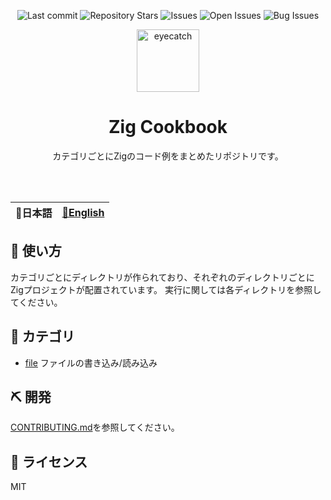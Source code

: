 <div align="center">

![Last commit](https://img.shields.io/github/last-commit/Comamoca/baserepo?style=flat-square)
![Repository Stars](https://img.shields.io/github/stars/Comamoca/baserepo?style=flat-square)
![Issues](https://img.shields.io/github/issues/Comamoca/baserepo?style=flat-square)
![Open Issues](https://img.shields.io/github/issues-raw/Comamoca/baserepo?style=flat-square)
![Bug Issues](https://img.shields.io/github/issues/Comamoca/baserepo/bug?style=flat-square)

<img src="https://emoji2svg.deno.dev/api/🦊" alt="eyecatch" height="100">

# Zig Cookbook

カテゴリごとにZigのコード例をまとめたリポジトリです。

<br>
<br>

</div>

<table>
  <thead>
    <tr>
      <th style="text-align:center">🍡日本語</th>
      <th style="text-align:center"><a href="README.md">🍔English</a></th>
    </tr>
  </thead>
</table>

<div align="center">

</div>

## 🚀 使い方

カテゴリごとにディレクトリが作られており、それぞれのディレクトリごとにZigプロジェクトが配置されています。
実行に関しては各ディレクトリを参照してください。

## 🧩 カテゴリ

- [file](./src/file/)
ファイルの書き込み/読み込み

## ⛏️   開発

[CONTRIBUTING.md](./CONTRIBUTING.md)を参照してください。

## 📜 ライセンス

MIT
